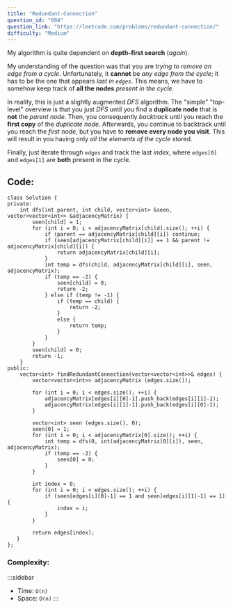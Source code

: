 ```yaml
---
title: "Redundant-Connection"
question_id: "684"
question_link: "https://leetcode.com/problems/redundant-connection/"
difficulty: "Medium"
---
```


My algorithm is quite dependent on **depth-first search** (*again*).

My understanding of the question was that you are *trying to remove an edge from a *cycle**.
Unfortunately, it **cannot** be *any edge from the cycle*; 
it has to be the one that appears *last in `edges`*.
This means, we have to somehow keep track of **all the nodes** *present in the cycle*.

In reality, this is just a slightly augmented *DFS* algorithm.
The "simple" "top-level" overview is that you just *DFS* until you find a **duplicate node** that is **not** the *parent node*.
Then, you consequently *backtrack* until you reach the **first copy** of the *duplicate node*. 
Afterwards, you continue to backtrack until you reach the *first node*, but you have to **remove every node you visit**.
This will result in you having only *all the elements of the cycle* stored.

Finally, just iterate through `edges` and track the last *index*, where `edges[0]` and `edges[1]` are **both** present in the cycle.

## Code<span>:</span>

```{.cpp}
class Solution {
private:
    int dfs(int parent, int child, vector<int> &seen, vector<vector<int>> &adjacencyMatrix) {
        seen[child] = 1;
        for (int i = 0; i < adjacencyMatrix[child].size(); ++i) {
            if (parent == adjacencyMatrix[child][i]) continue;
            if (seen[adjacencyMatrix[child][i]] == 1 && parent != adjacencyMatrix[child][i]) {
                return adjacencyMatrix[child][i];
            }
            int temp = dfs(child, adjacencyMatrix[child][i], seen, adjacencyMatrix);
            if (temp == -2) {
                seen[child] = 0;
                return -2;
            } else if (temp != -1) {
                if (temp == child) {
                    return -2;
                }
                else {
                    return temp;
                }
            } 
        }
        seen[child] = 0;
        return -1;
    }
public:
    vector<int> findRedundantConnection(vector<vector<int>>& edges) {
        vector<vector<int>> adjacencyMatrix (edges.size()); 

        for (int i = 0; i < edges.size(); ++i) {
            adjacencyMatrix[edges[i][0]-1].push_back(edges[i][1]-1);
            adjacencyMatrix[edges[i][1]-1].push_back(edges[i][0]-1);
        }

        vector<int> seen (edges.size(), 0);
        seen[0] = 1;
        for (int i = 0; i < adjacencyMatrix[0].size(); ++i) {
            int temp = dfs(0, int(adjacencyMatrix[0][i]), seen, adjacencyMatrix);
            if (temp == -2) {
                seen[0] = 0;
            }
        }

        int index = 0;
        for (int i = 0; i < edges.size(); ++i) {
            if (seen[edges[i][0]-1] == 1 and seen[edges[i][1]-1] == 1) {
                index = i;
            }
        }

        return edges[index];
   }
};
```

### Complexity<span>:</span>

:::sidebar
- Time: `O(n)`
- Space: `O(n)`
:::
